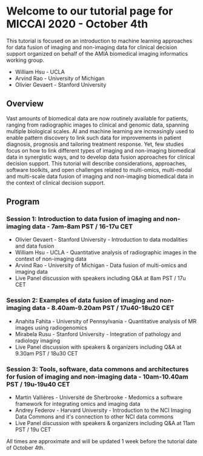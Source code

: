 # Welcome to our tutorial page for MICCAI 2020 - October 4th 

This tutorial is focused on an introduction to machine learning approaches for data fusion of imaging and non-imaging data for clinical decision support organized on behalf of the AMIA biomedical imaging informatics working group.
* William Hsu - UCLA
* Arvind Rao - University of Michigan
* Olivier Gevaert - Stanford University


## Overview

Vast amounts of biomedical data are now routinely available for patients, ranging from radiographic images to clinical and genomic data, spanning multiple biological scales. AI and machine learning are increasingly used to enable pattern discovery to link such data for improvements in patient diagnosis, prognosis and tailoring treatment response. Yet, few studies focus on how to link different types of imaging and non-imaging biomedical data in synergistic ways, and to develop data fusion approaches for clinical decision support. This tutorial will describe considerations, approaches, software toolkits, and open challenges related to multi-omics, multi-modal and multi-scale data fusion of imaging and non-imaging biomedical data in the context of clinical decision support.

## Program

### Session 1: Introduction to data fusion of imaging and non-imaging data - 7am-8am PST / 16-17u CET
* Olivier Gevaert - Stanford University - Introduction to data modalities and data fusion
* William Hsu - UCLA - Quantitative analysis of radiographic images in the context of non-imaging data
* Arvind Rao - University of Michigan - Data fusion of multi-omics and imaging data
* Live Panel discussion with speakers including Q&A at 8am PST / 17u CET

### Session 2: Examples of data fusion of imaging and non-imaging data - 8.40am-9.20am PST / 17u40-18u20 CET
* Anahita Fahita - University of Pennsylvania - Quantitative analysis of MR images using radiogenomics
* Mirabela Rusu - Stanford University - Integration of pathology and radiology imaging
* Live Panel discussion with speakers & organizers including Q&A at 9.30am PST / 18u30 CET

### Session 3: Tools, software, data commons and architectures for fusion of imaging and non-imaging data - 10am-10.40am PST / 19u-19u40 CET
* Martin Vallières - Université de Sherbrooke - Medomics a software framework for integrating omics and imaging data
* Andrey Federov - Harvard University - Introduction to the NCI Imaging Data Commons and it's connection to other NCI data commons
* Live Panel discussion with speakers & organizers including Q&A at 11am PST / 19u CET

All times are approximate and will be updated 1 week before the tutorial date of October 4th. 

